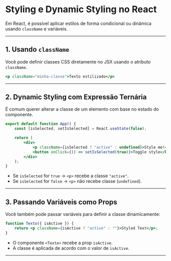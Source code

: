 
# Styling e Dynamic Styling no React

Em React, é possível aplicar estilos de forma condicional ou dinâmica usando `className` e variáveis.  

---

## 1. Usando `className`

Você pode definir classes CSS diretamente no JSX usando o atributo `className`.

```jsx
<p className="minha-classe">Texto estilizado</p>
```

---

## 2. Dynamic Styling com Expressão Ternária

É comum querer alterar a classe de um elemento com base no estado do componente.  

```jsx
export default function App() {
    const [isSelected, setIsSelected] = React.useState(false);

    return (
        <div>
            <p className={isSelected ? "active" : undefined}>Style me!</p>
            <button onClick={() => setIsSelected(true)}>Toggle style</button>
        </div>
    );
}
```

- Se `isSelected` for `true` → `<p>` recebe a classe `"active"`.  
- Se `isSelected` for `false` → `<p>` não recebe classe (`undefined`).  

---

## 3. Passando Variáveis como Props

Você também pode passar variáveis para definir a classe dinamicamente:

```jsx
function Texto({ isActive }) {
    return <p className={isActive ? "active" : ""}>Styled Text</p>;
}
```

- O componente `<Texto>` recebe a prop `isActive`.  
- A classe é aplicada de acordo com o valor de `isActive`.  

---

